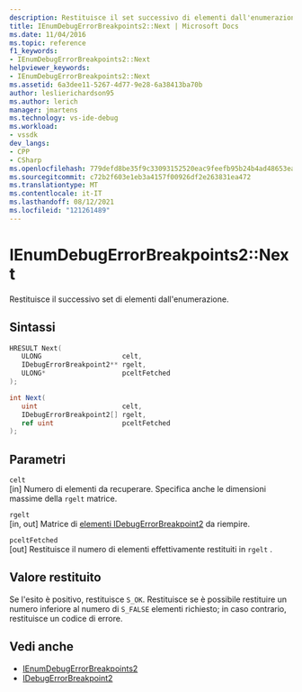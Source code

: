```yaml
---
description: Restituisce il set successivo di elementi dall'enumerazione dei punti di interruzione degli errori.
title: IEnumDebugErrorBreakpoints2::Next | Microsoft Docs
ms.date: 11/04/2016
ms.topic: reference
f1_keywords:
- IEnumDebugErrorBreakpoints2::Next
helpviewer_keywords:
- IEnumDebugErrorBreakpoints2::Next
ms.assetid: 6a3dee11-5267-4d77-9e28-6a38413ba70b
author: leslierichardson95
ms.author: lerich
manager: jmartens
ms.technology: vs-ide-debug
ms.workload:
- vssdk
dev_langs:
- CPP
- CSharp
ms.openlocfilehash: 779defd8be35f9c33093152520eac9feefb95b24b4ad48653ea9a9a848bbb5e3
ms.sourcegitcommit: c72b2f603e1eb3a4157f00926df2e263831ea472
ms.translationtype: MT
ms.contentlocale: it-IT
ms.lasthandoff: 08/12/2021
ms.locfileid: "121261489"
---
```

# <a name="ienumdebugerrorbreakpoints2next"></a>IEnumDebugErrorBreakpoints2::Next
Restituisce il successivo set di elementi dall'enumerazione.

## <a name="syntax"></a>Sintassi

```cpp
HRESULT Next(
   ULONG                    celt,
   IDebugErrorBreakpoint2** rgelt,
   ULONG*                   pceltFetched
);
```

```csharp
int Next(
   uint                     celt,
   IDebugErrorBreakpoint2[] rgelt,
   ref uint                 pceltFetched
);
```

## <a name="parameters"></a>Parametri
`celt`\
[in] Numero di elementi da recuperare. Specifica anche le dimensioni massime della `rgelt` matrice.

`rgelt`\
[in, out] Matrice di [elementi IDebugErrorBreakpoint2](../../../extensibility/debugger/reference/idebugerrorbreakpoint2.md) da riempire.

`pceltFetched`\
[out] Restituisce il numero di elementi effettivamente restituiti in `rgelt` .

## <a name="return-value"></a>Valore restituito
 Se l'esito è positivo, restituisce `S_OK`. Restituisce se è possibile restituire un numero inferiore al numero di `S_FALSE` elementi richiesto; in caso contrario, restituisce un codice di errore.

## <a name="see-also"></a>Vedi anche
- [IEnumDebugErrorBreakpoints2](../../../extensibility/debugger/reference/ienumdebugerrorbreakpoints2.md)
- [IDebugErrorBreakpoint2](../../../extensibility/debugger/reference/idebugerrorbreakpoint2.md)
